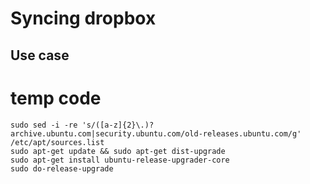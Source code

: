 # Syncing dropbox

## Use case

# temp code
```
sudo sed -i -re 's/([a-z]{2}\.)?archive.ubuntu.com|security.ubuntu.com/old-releases.ubuntu.com/g' /etc/apt/sources.list
sudo apt-get update && sudo apt-get dist-upgrade
sudo apt-get install ubuntu-release-upgrader-core
sudo do-release-upgrade
```
